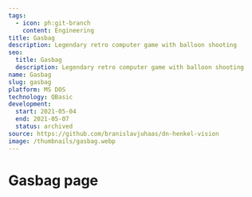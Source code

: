 ```yaml
---
tags:
  - icon: ph:git-branch
    content: Engineering
title: Gasbag
description: Legendary retro computer game with balloon shooting
seo:
  title: Gasbag
  description: Legendary retro computer game with balloon shooting
name: Gasbag
slug: gasbag
platform: MS DOS
technology: QBasic
development:
  start: 2021-05-04
  end: 2021-05-07
  status: archived
source: https://github.com/branislavjuhaas/dn-henkel-vision
image: /thumbnails/gasbag.webp
---
```


# Gasbag page
